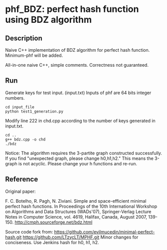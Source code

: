 # phf_BDZ: perfect hash function using BDZ algorithm

## Description

Naive C++ implementation of BDZ algorithm for perfect hash function. Minimum-phf will be added.

All-in-one naive C++, simple comments.
Correctness not guaranteed.

## Run
Generate keys for test input. (input.txt)
Inputs of phf are 64 bits integer numbers.

~~~
cd input_file
python test1_generation.py
~~~

Modify line 222 in chd.cpp according to the number of keys generated in input.txt.

~~~
cd ..
g++ bdz.cpp -o chd
./bdz
~~~

Notice:
The algorithm requires the 3-partite graph constructed successfully.
If you find "unexpected graph, please change h0,h1,h2." This means the 3-graph is not acyclic. 
Please change your h functions and re-run.


## Reference
Original paper:

F. C. Botelho, R. Pagh, N. Ziviani. Simple and space-efficient minimal perfect hash functions. In Proceedings of the 10th International Workshop on Algorithms and Data Structures (WADs'07), Springer-Verlag Lecture Notes in Computer Science, vol. 4619, Halifax, Canada, August 2007, 139-150.
http://cmph.sourceforge.net/bdz.html

Source code fork from:
https://github.com/evilmucedin/minimal-perfect-hash.git
https://github.com/LTzycLT/MPHF.git
Minor changes for conciseness. Use Jenkins hash for h0, h1, h2.